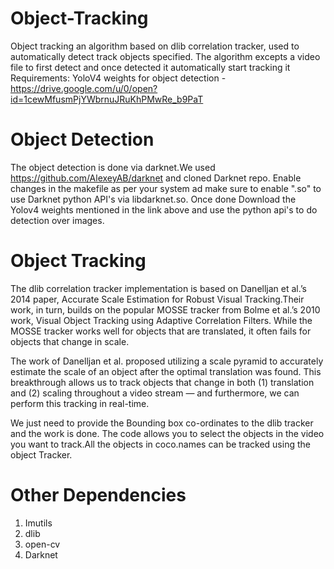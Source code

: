 # Object-Tracking
Object tracking an algorithm based on dlib correlation tracker, used to automatically detect track objects specified. The algorithm excepts a video file to first detect and once detected it automatically start tracking it   
Requirements:   YoloV4 weights for object detection - https://drive.google.com/u/0/open?id=1cewMfusmPjYWbrnuJRuKhPMwRe_b9PaT

# Object Detection
The object detection is done via darknet.We used https://github.com/AlexeyAB/darknet and cloned Darknet repo. Enable changes in the makefile  as per your system ad make sure to enable ".so" to use Darknet python API's via libdarknet.so. Once done Download the Yolov4 weights mentioned in the link above and use the python api's to do detection over images.

# Object Tracking
The dlib correlation tracker implementation is based on Danelljan et al.’s 2014 paper, Accurate Scale Estimation for Robust Visual Tracking.Their work, in turn, builds on the popular MOSSE tracker from Bolme et al.’s 2010 work, Visual Object Tracking using Adaptive Correlation Filters. While the MOSSE tracker works well for objects that are translated, it often fails for objects that change in scale.

The work of Danelljan et al. proposed utilizing a scale pyramid to accurately estimate the scale of an object after the optimal translation was found. This breakthrough allows us to track objects that change in both (1) translation and (2) scaling throughout a video stream — and furthermore, we can perform this tracking in real-time.

We just need to provide the Bounding box co-ordinates  to the dlib tracker and the work is done. The code allows you to select the objects in the video you want to track.All the objects in coco.names can be tracked using the object Tracker. 

# Other Dependencies 
1. Imutils 
2. dlib
3. open-cv
4. Darknet
